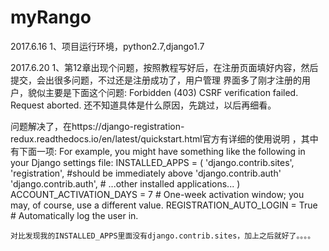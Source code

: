 # myRango
2017.6.16
1、项目运行环境，python2.7,django1.7

2017.6.20
1、第12章出现个问题，按照教程写好后，在注册页面填好内容，然后提交，会出很多问题，不过还是注册成功了，用户管理
   界面多了刚才注册的用户，貌似主要是下面这个问题:
      Forbidden (403)
            CSRF verification failed. Request aborted.
   还不知道具体是什么原因，先跳过，以后再细看。

   问题解决了，在https://django-registration-redux.readthedocs.io/en/latest/quickstart.html官方有详细的使用说明
   ，其中有下面一项:
   For example, you might have something like the following in your Django settings file:
     INSTALLED_APPS = (
    'django.contrib.sites',
    'registration', #should be immediately above 'django.contrib.auth'
    'django.contrib.auth',
    # ...other installed applications...
     )
     ACCOUNT_ACTIVATION_DAYS = 7 # One-week activation window; you may, of course, use a different value.
     REGISTRATION_AUTO_LOGIN = True # Automatically log the user in.

    对比发现我的INSTALLED_APPS里面没有django.contrib.sites，加上之后就好了。。。。

